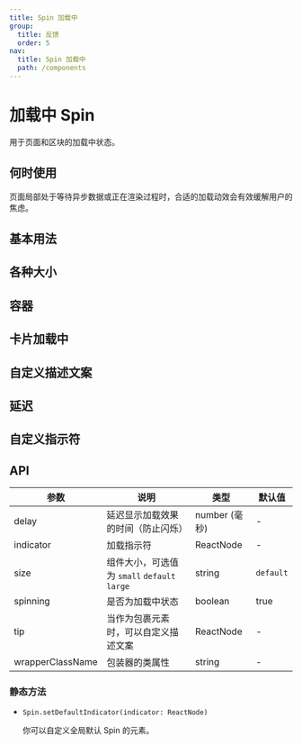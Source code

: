 ```yaml
---
title: Spin 加载中
group:
  title: 反馈
  order: 5
nav:
  title: Spin 加载中
  path: /components
---
```


# 加载中 Spin

用于页面和区块的加载中状态。

## 何时使用

页面局部处于等待异步数据或正在渲染过程时，合适的加载动效会有效缓解用户的焦虑。

## 基本用法

<code src="./demos/basic.tsx"></code>

## 各种大小

<code src="./demos/size.tsx"></code>

## 容器

<code src="./demos/inside.tsx"></code>

## 卡片加载中

<code src="./demos/nested.tsx"></code>

## 自定义描述文案

<code src="./demos/tip.tsx"></code>

## 延迟

<code src="./demos/delayAndDebounce.tsx"></code>

## 自定义指示符

<code src="./demos/custom-indicator.tsx"></code>

## API

| 参数             | 说明                                         | 类型          | 默认值    |
| ---------------- | -------------------------------------------- | ------------- | --------- |
| delay            | 延迟显示加载效果的时间（防止闪烁）           | number (毫秒) | -         |
| indicator        | 加载指示符                                   | ReactNode     | -         |
| size             | 组件大小，可选值为 `small` `default` `large` | string        | `default` |
| spinning         | 是否为加载中状态                             | boolean       | true      |
| tip              | 当作为包裹元素时，可以自定义描述文案         | ReactNode     | -         |
| wrapperClassName | 包装器的类属性                               | string        | -         |

### 静态方法

- `Spin.setDefaultIndicator(indicator: ReactNode)`

  你可以自定义全局默认 Spin 的元素。
